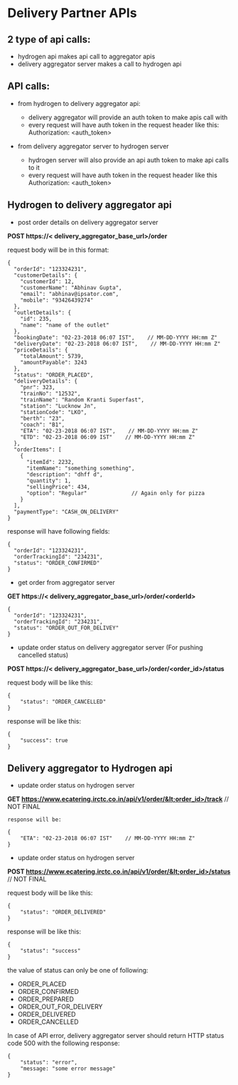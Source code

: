 # Delivery Partner APIs

2 type of api calls:
-------------------
- hydrogen api makes api call to aggregator apis
- delivery aggregator server makes a call to hydrogen api

API calls: 
----------

- from hydrogen to delivery aggregator api:

  * delivery aggregator will provide an auth token to make apis call with
  * every request will have auth token in the request header like this:
    Authorization: &lt;auth_token>

- from delivery aggregator server to hydrogen server
  * hydrogen server will also provide an api auth token to make api calls to it
  * every request will have auth token in the request header like this
    Authorization: &lt;auth_token>


Hydrogen to delivery aggregator api
-----------------------------------

- post order details on delivery aggregator server

**POST  https://&lt; delivery_aggregator_base_url>/order**

request body will be in this format:
    
```
{
  "orderId": "123324231",
  "customerDetails": {
    "customerId": 12,
    "customerName": "Abhinav Gupta",
    "email": "abhinav@ipsator.com",
    "mobile": "93426439274"
  },
  "outletDetails": {
    "id": 235,
    "name": "name of the outlet"
  },
  "bookingDate": "02-23-2018 06:07 IST",    // MM-DD-YYYY HH:mm Z"
  "deliveryDate": "02-23-2018 06:07 IST",    // MM-DD-YYYY HH:mm Z"
  "priceDetails": {
    "totalAmount": 5739,
    "amountPayable": 3243
  },
  "status": "ORDER_PLACED",
  "deliveryDetails": {
    "pnr": 323,
    "trainNo": "12532",
    "trainName": "Random Kranti Superfast",
    "station": "Lucknow Jn",
    "stationCode": "LKO",
    "berth": "23",
    "coach": "B1",
    "ETA": "02-23-2018 06:07 IST",    // MM-DD-YYYY HH:mm Z"
    "ETD": "02-23-2018 06:09 IST"    // MM-DD-YYYY HH:mm Z"
  },
  "orderItems": [
    {
      "itemId": 2232,
      "itemName": "something something",
      "description": "dhff d",
      "quantity": 1,
      "sellingPrice": 434,
      "option": "Regular"              // Again only for pizza
    }
  ],
  "paymentType": "CASH_ON_DELIVERY"
}
```

response will have following fields:

```
{
  "orderId": "123324231",
  "orderTrackingId": "234231",
  "status": "ORDER_CONFIRMED"
}
```

- get order from aggregator server

**GET  https://&lt; delivery_aggregator_base_url>/order/&lt;orderId>**

```
{
  "orderId": "123324231",
  "orderTrackingId": "234231",
  "status": "ORDER_OUT_FOR_DELIVEY"
}
```

- update order status on delivery aggregator server (For pushing cancelled status)

**POST https://&lt; delivery_aggregator_base_url>/order/&lt;order_id>/status**
    
request body will be like this:
```
{
    "status": "ORDER_CANCELLED"
}
```
    
response will be like this:
```
{
    "success": true
}
```

Delivery aggregator to Hydrogen api
-----------------------------------

- update order status on hydrogen server

**GET https://www.ecatering.irctc.co.in/api/v1/order/&lt;order_id>/track**      // NOT FINAL
    
    response will be:
```
{
    "ETA": "02-23-2018 06:07 IST"    // MM-DD-YYYY HH:mm Z"
}
```

- update order status on hydrogen server

**POST https://www.ecatering.irctc.co.in/api/v1/order/&lt;order_id>/status**      // NOT FINAL
    
request body will be like this:
```
{
    "status": "ORDER_DELIVERED"
}
```
    
response will be like this:
```
{
    "status": "success"
}
```    
the value of status can only be one of following:
- ORDER_PLACED
- ORDER_CONFIRMED
- ORDER_PREPARED
- ORDER_OUT_FOR_DELIVERY
- ORDER_DELIVERED
- ORDER_CANCELLED

In case of API error, delivery aggregator server should return HTTP status code 500 with the following response:

```
{
    "status": "error",
    "message: "some error message"
}
```
